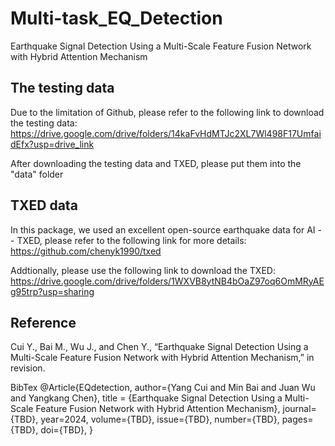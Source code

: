 # Multi-task_EQ_Detection
Earthquake Signal Detection Using a Multi-Scale Feature Fusion Network with Hybrid Attention Mechanism

## The testing data
Due to the limitation of Github, please refer to the following link to download the testing data:  https://drive.google.com/drive/folders/14kaFvHdMTJc2XL7Wl498F17UmfaidEfx?usp=drive_link

After downloading the testing data and TXED, please put them into the "data" folder

## TXED data
In this package, we used an excellent open-source earthquake data for AI -- TXED, please refer to the following link for more details: https://github.com/chenyk1990/txed 

Addtionally, please use the following link to download the TXED: https://drive.google.com/drive/folders/1WXVB8ytNB4bOaZ97oq6OmMRyAEg95trp?usp=sharing

## Reference
  Cui Y., Bai M., Wu J., and Chen Y., “Earthquake Signal Detection Using a Multi-Scale Feature Fusion Network with Hybrid Attention Mechanism,” in revision.

BibTex
  @Article{EQdetection,
    author={Yang Cui and Min Bai and Juan Wu and Yangkang Chen},
    title = {Earthquake Signal Detection Using a Multi-Scale Feature Fusion Network with Hybrid Attention Mechanism},
    journal={TBD},
    year=2024,
    volume={TBD},
    issue={TBD},
    number={TBD},
    pages={TBD},
    doi={TBD},
  }
